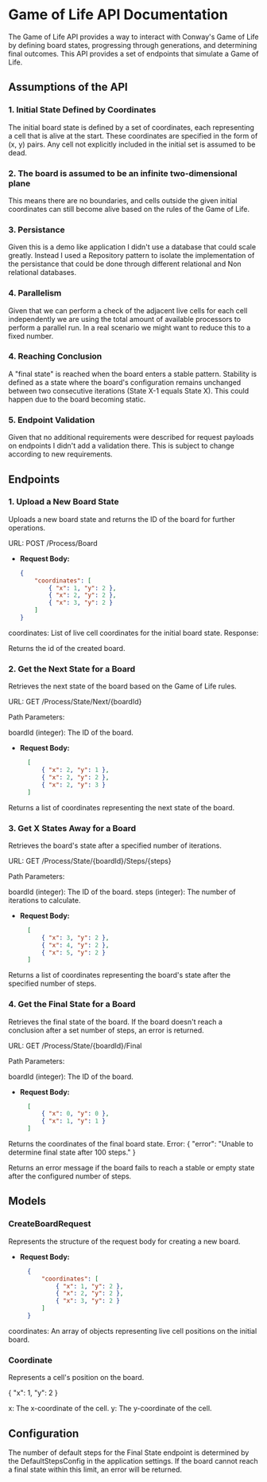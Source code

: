# Game of Life API Documentation

The Game of Life API provides a way to interact with Conway's Game of Life by defining board states, progressing through generations, and determining final outcomes. This API provides a set of endpoints that simulate a Game of Life.

## Assumptions of the API

### 1. Initial State Defined by Coordinates

The initial board state is defined by a set of coordinates, each representing a cell that is alive at the start. These coordinates are specified in the form of (x, y) pairs.
Any cell not explicitly included in the initial set is assumed to be dead.

### 2. The board is assumed to be an infinite two-dimensional plane
This means there are no boundaries, and cells outside the given initial coordinates can still become alive based on the rules of the Game of Life.

### 3. Persistance
Given this is a demo like application I didn't use a database that could scale greatly. Instead I used a Repository pattern to isolate the implementation of the persistance that could be done through different relational and Non relational databases.

### 4. Parallelism
Given that we can perform a check of the adjacent live cells for each cell independently we are using the total amount of available processors to perform a parallel run. In a real scenario we might want to reduce this to a fixed number.

### 4. Reaching Conclusion
A "final state" is reached when the board enters a stable pattern. Stability is defined as a state where the board's configuration remains unchanged between two consecutive iterations (State X-1 equals State X). This could happen due to the board becoming static.

### 5. Endpoint Validation
Given that no additional requirements were described for request payloads on endpoints I didn't add a validation there. This is subject to change according to new requirements.

## Endpoints
### 1. Upload a New Board State
Uploads a new board state and returns the ID of the board for further operations.

URL: POST /Process/Board

- **Request Body:**
  ```json
  {
      "coordinates": [
          { "x": 1, "y": 2 },
          { "x": 2, "y": 2 },
          { "x": 3, "y": 2 }
      ]
  }

coordinates: List of live cell coordinates for the initial board state.
Response:

Returns the id of the created board.

### 2. Get the Next State for a Board
Retrieves the next state of the board based on the Game of Life rules.

URL: GET /Process/State/Next/{boardId}

Path Parameters:

boardId (integer): The ID of the board.

- **Request Body:**
  ```json
    [
        { "x": 2, "y": 1 },
        { "x": 2, "y": 2 },
        { "x": 2, "y": 3 }
    ]

Returns a list of coordinates representing the next state of the board.

### 3. Get X States Away for a Board
Retrieves the board's state after a specified number of iterations.

URL: GET /Process/State/{boardId}/Steps/{steps}

Path Parameters:

boardId (integer): The ID of the board.
steps (integer): The number of iterations to calculate.

- **Request Body:**
  ```json
    [
        { "x": 3, "y": 2 },
        { "x": 4, "y": 2 },
        { "x": 5, "y": 2 }
    ]

Returns a list of coordinates representing the board's state after the specified number of steps.

### 4. Get the Final State for a Board
Retrieves the final state of the board. If the board doesn't reach a conclusion after a set number of steps, an error is returned.

URL: GET /Process/State/{boardId}/Final

Path Parameters:

boardId (integer): The ID of the board.

- **Request Body:**
  ```json
    [
        { "x": 0, "y": 0 },
        { "x": 1, "y": 1 }
    ]

Returns the coordinates of the final board state.
Error:
{
    "error": "Unable to determine final state after 100 steps."
}

Returns an error message if the board fails to reach a stable or empty state after the configured number of steps.

## Models

### CreateBoardRequest
Represents the structure of the request body for creating a new board.

- **Request Body:**
  ```json
    {
        "coordinates": [
            { "x": 1, "y": 2 },
            { "x": 2, "y": 2 },
            { "x": 3, "y": 2 }
        ]
    }
  
coordinates: An array of objects representing live cell positions on the initial board.

### Coordinate
Represents a cell's position on the board.

{
    "x": 1,
    "y": 2
}

x: The x-coordinate of the cell.
y: The y-coordinate of the cell.

## Configuration
The number of default steps for the Final State endpoint is determined by the DefaultStepsConfig in the application settings. If the board cannot reach a final state within this limit, an error will be returned.

